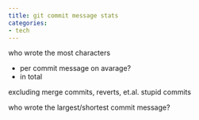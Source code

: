 ```yaml
---
title: git commit message stats
categories:
- tech
---
```


who wrote the most characters

- per commit message on avarage?
- in total

excluding merge commits, reverts, et.al. stupid commits

who wrote the largest/shortest commit message?
